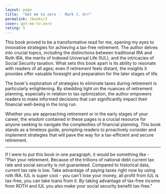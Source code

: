 ```yaml
---
layout: page
title:  "Get me to zero -  Mark J. Orr"
permalink: /books/3
cover: get-me-to-zero
rating: 5
---
```

This book proved to be a transformative read for me, opening my eyes to innovative strategies
for achieving a tax-free retirement. The author delves into crucial topics, including the distinctions
between traditional IRA and Roth IRA, the merits of Indexed Universal Life (IUL), and the intricacies
of Social Security taxation. What sets this book apart is its ability to resonate with readers of all ages;
even if retirement feels distant, the insights it provides offer valuable foresight and preparation for the later stages of life.

The book's exploration of strategies to eliminate taxes during retirement is particularly enlightening.
By shedding light on the nuances of retirement planning, especially in relation to tax optimization,
the author empowers readers to make informed decisions that can significantly impact their financial well-being in the long run.

Whether you are approaching retirement or in the early stages of your career, the wisdom contained in these pages is a crucial
resource for anyone seeking to navigate the complexities of financial planning. This book stands as a timeless guide,
prompting readers to proactively consider and implement strategies that will pave the way for a tax-efficient and secure retirement.

<hr>

If I were to put this book in one paragraph, it would be something like - "Plan your retirement. Because of the trillions
of national debt current tax rate and social security is not guaranteed. Compared to historical data, current tax rate is low.
Take advantage of paying taxes right now by using roth IRA. IUL is super cool - you can't lose your money, all profit from IUL
is tax-free, you can take loans from it. By taking advantage of tax-free income from ROTH and IUL 
you also make your social security benefit tax-free."